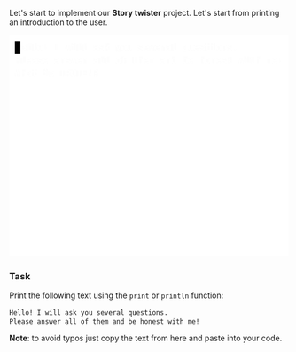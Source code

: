 Let's start to implement our **Story twister** project. Let's start from printing an introduction to the user.

<div class="hint" title="Push me to view how the project will look like after completing all tasks of this project">

![The game's example](../../utils/src/main/resources/images/part1/first.date/game.gif "The game's example")

</div>

### Task

Print the following text using the `print` or `println` function:
```text
Hello! I will ask you several questions.
Please answer all of them and be honest with me!
```

**Note**: to avoid typos just copy the text from here and paste into your code.